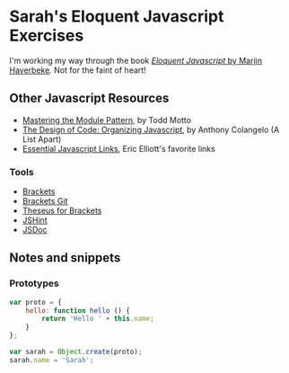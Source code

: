# Sarah's Eloquent Javascript Exercises

I'm working my way through the book [*Eloquent Javascript* by Marjin Haverbeke](http://eloquentjavascript.net/). Not for the faint of heart!

## Other Javascript Resources

- [Mastering the Module Pattern](http://toddmotto.com/mastering-the-module-pattern/), by Todd Motto
- [The Design of Code: Organizing Javascript](http://alistapart.com/article/the-design-of-code-organizing-javascript), by Anthony Colangelo (A List Apart)
- [Essential Javascript Links](https://github.com/ericelliott/essential-javascript-links#essential-javascript-links), Eric Elliott's favorite links

### Tools
- [Brackets](http://brackets.io/)
- [Brackets Git](https://github.com/zaggino/brackets-git)
- [Theseus for Brackets](https://github.com/adobe-research/theseus)
- [JSHint](http://jshint.com/)
- [JSDoc](http://usejsdoc.org/)

## Notes and snippets

### Prototypes

```javascript
var proto = {
    hello: function hello () {
        return 'Hello ' + this.name;
    }
};

var sarah = Object.create(proto);
sarah.name = 'Sarah';
```